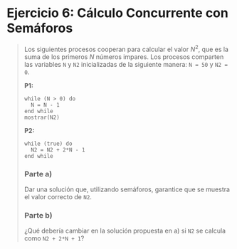 # Ejercicio 6: Cálculo Concurrente con Semáforos

> Los siguientes procesos cooperan para calcular el valor $N^2$, que es la suma de los primeros $N$ números impares. Los procesos comparten las variables `N` y `N2` inicializadas de la siguiente manera: `N = 50` y `N2 = 0`.
>
> **P1:**
> ```
> while (N > 0) do
>   N = N - 1
> end while
> mostrar(N2)
> ```
>
> **P2:**
> ```
> while (true) do
>   N2 = N2 + 2*N - 1
> end while
> ```
>
> ### Parte a)
>
> Dar una solución que, utilizando semáforos, garantice que se muestra el valor correcto de `N2`.
>
> ### Parte b)
>
> ¿Qué debería cambiar en la solución propuesta en a) si `N2` se calcula como `N2 + 2*N + 1`?